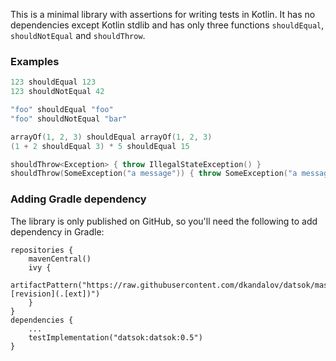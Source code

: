 This is a minimal library with assertions for writing tests in Kotlin.
It has no dependencies except Kotlin stdlib and has only three functions `shouldEqual`, `shouldNotEqual` and `shouldThrow`.

### Examples
```kotlin
123 shouldEqual 123
123 shouldNotEqual 42

"foo" shouldEqual "foo"
"foo" shouldNotEqual "bar"

arrayOf(1, 2, 3) shouldEqual arrayOf(1, 2, 3)
(1 + 2 shouldEqual 3) * 5 shouldEqual 15

shouldThrow<Exception> { throw IllegalStateException() }
shouldThrow(SomeException("a message")) { throw SomeException("a message") }
```

### Adding Gradle dependency
The library is only published on GitHub, so you'll need the following to add dependency in Gradle:
```
repositories {
	mavenCentral()
    ivy {
        artifactPattern("https://raw.githubusercontent.com/dkandalov/datsok/master/jars/[artifact]-[revision](.[ext])")
    }
}
dependencies {
    ...
	testImplementation("datsok:datsok:0.5")
}
```